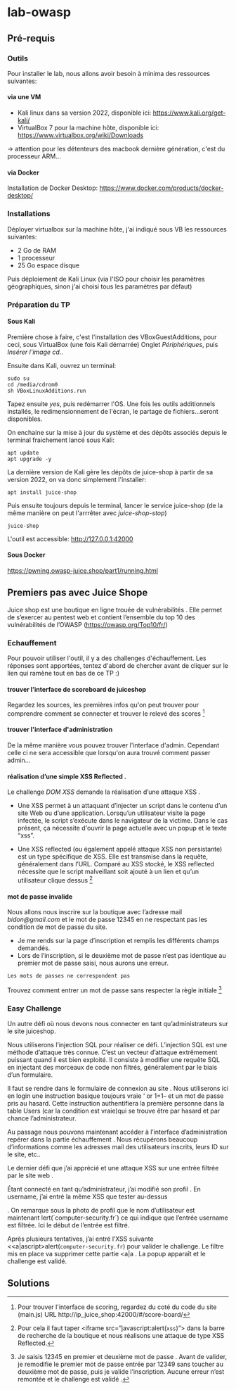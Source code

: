# lab-owasp

## Pré-requis

### Outils

Pour installer le lab, nous allons avoir besoin à minima des ressources suivantes:

#### via une VM

* Kali linux dans sa version 2022, disponible ici: https://www.kali.org/get-kali/
* VirtualBox 7 pour la machine hôte, disponible ici: https://www.virtualbox.org/wiki/Downloads

-> attention pour les détenteurs des macbook dernière génération, c'est du processeur ARM...

#### via Docker

Installation de Docker Desktop: https://www.docker.com/products/docker-desktop/

### Installations

Déployer virtualbox sur la machine hôte, j'ai indiqué sous VB les ressources suivantes:

* 2 Go de RAM
* 1 processeur
* 25 Go espace disque


Puis déploiement de Kali Linux (via l'ISO pour choisir les paramètres géographiques, sinon j'ai choisi tous les paramètres par défaut)

### Préparation du TP

#### Sous Kali

Première chose à faire, c'est l'installation des VBoxGuestAdditions, pour ceci, sous VirtualBox (une fois Kali démarrée)
Onglet _Périphériques_, puis _Insérer l'image cd_..

Ensuite dans Kali, ouvrez un terminal:

```
sudo su
cd /media/cdrom0
sh VBoxLinuxAdditions.run
```
Tapez ensuite _yes_, puis redémarrer l'OS. Une fois les outils additionnels installés, le redimensionnement de l'écran, le partage de fichiers...seront disponibles.

On enchaine sur la mise à jour du système et des dépôts associés depuis le terminal fraichement lancé sous Kali:

```
apt update
apt upgrade -y
```

La dernière version de Kali gère les dépôts de juice-shop à partir de sa version 2022, on va donc simplement l'installer:

```
apt install juice-shop
```

Puis ensuite toujours depuis le terminal, lancer le service juice-shop (de la même manière on peut l'arrrêter avec _juice-shop-stop_)


```
juice-shop
```

L'outil est accessible: http://127.0.0.1:42000

#### Sous Docker

https://pwning.owasp-juice.shop/part1/running.html

## Premiers pas avec Juice Shope

Juice shop est une boutique en ligne trouée de vulnérabilités . Elle permet de s’exercer au pentest web et contient l’ensemble du top 10 des vulnérabilités de l’OWASP (https://owasp.org/Top10/fr/)

### Echauffement

Pour pouvoir utiliser l'outil, il y a des challenges d'échauffement. Les réponses sont apportées, tentez d'abord de chercher avant de cliquer sur le lien qui ramène tout en bas de ce TP :)

#### trouver l’interface de scoreboard de juiceshop

Regardez les sources, les premières infos qu'on peut trouver pour comprendre comment se connecter et trouver le relevé des scores [^interface]

#### trouver l'interface d'administration

De la même manière vous pouvez trouver l'interface d'admin. Cependant celle ci ne sera accessible que lorsqu'on aura trouvé comment passer admin...

#### réalisation d’une simple XSS Reflected . 

Le challenge _DOM XSS_ demande la réalisation d’une attaque XSS . 

* Une XSS permet à un attaquant d’injecter un script dans le contenu d’un site Web ou d’une application. Lorsqu’un utilisateur visite la page infectée, le script s’exécute dans le navigateur de la victime. Dans le cas présent, ça nécessite d'ouvrir la page actuelle avec un popup et le texte “xss”.

* Une XSS reflected (ou également appelé attaque XSS non persistante) est un type spécifique de XSS. Elle est transmise dans la requête, généralement dans l’URL. Comparé au XSS stocké, le XSS reflected nécessite que le script malveillant soit ajouté à un lien et qu’un utilisateur clique dessus [^xss-reflected]

#### mot de passe invalide

Nous allons nous inscrire sur la boutique avec l’adresse mail _bidon@gmail.com_ et le mot de passe 12345 en ne respectant pas les condition de mot de passe du site.

* Je me rends sur la page d’inscription et remplis les différents champs demandés.
* Lors de l’inscription, si le deuxième mot de passe n’est pas identique au premier mot de passe saisi, nous aurons une erreur.

```
Les mots de passes ne correspondent pas
```

Trouvez comment entrer un mot de passe sans respecter la règle initiale [^mdp]

### Easy Challenge

Un autre défi où nous devons nous connecter en tant qu’administrateurs sur le site juiceshop.

Nous utiliserons l’injection SQL pour réaliser ce défi. L’injection SQL est une méthode d’attaque très connue. C’est un vecteur d’attaque extrêmement puissant quand il est bien exploité. Il consiste à modifier une requête SQL en injectant des morceaux de code non filtrés, généralement par le biais d’un formulaire.

Il faut se rendre dans le formulaire de connexion au site . Nous utiliserons ici en login une instruction basique toujours vraie ‘ or 1=1– et un mot de passe pris au hasard. Cette instruction authentifiera la première personne dans la table Users (car la condition est vraie)qui se trouve être par hasard et par chance l’administrateur.

Au passage nous pouvons maintenant accéder à l’interface d’administration repérer dans la partie échauffement . Nous récupérons beaucoup d’informations comme les adresses mail des utilisateurs inscrits, leurs ID sur le site, etc..

Le dernier défi que j’ai apprécié et une attaque XSS sur une entrée filtrée par le site web .

Étant connecté en tant qu’administrateur, j’ai modifié son profil . En username, j’ai entré la même XSS que tester au-dessus
<script>alert(`computer-security.fr`)</script> . On remarque sous la photo de profil que le nom d’utilisateur est maintenant lert(`computer-security.fr`) ce qui indique que l’entrée username est filtrée. Ici le début de l’entrée est filtré.

Après plusieurs tentatives, j’ai entré l’XSS suivante
<<a|ascript>alert(`computer-security.fr`)</script> pour valider le challenge. Le filtre mis en place va supprimer cette partie <a|a . La popup apparaît et le challenge est validé.


## Solutions

[^interface]: Pour trouver l'interface de scoring, regardez du coté du code du site (main.js) 
URL http://ip_juice_shop:42000/#/score-board/ 


[^xss-reflected]: Pour cela il faut taper <iframe src=”javascript:alert(`xss`)”> dans la barre de recherche de la boutique et nous réalisons une attaque de type XSS Reflected.

[^mdp]: Je saisis 12345 en premier et deuxième mot de passe . Avant de valider, je remodifie le premier mot de passe entrée par 12349 sans toucher au deuxième mot de passe, puis je valide l’inscription. Aucune erreur n’est remontée et le challenge est validé .

